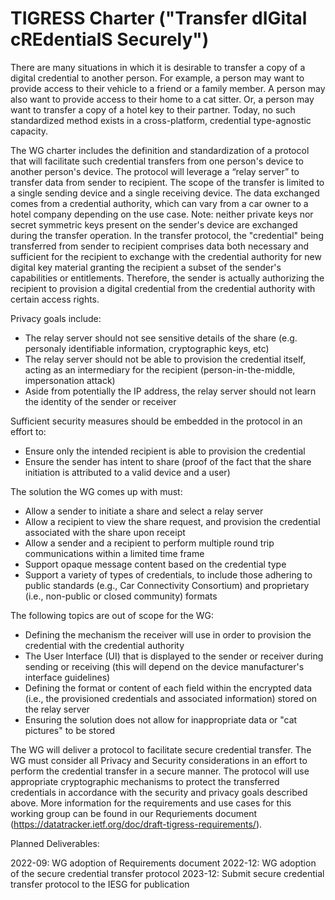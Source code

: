 # TIGRESS Charter ("Transfer dIGital cREdentialS Securely")

There are many situations in which it is desirable to transfer a copy of a digital credential to another person. For example, a person may want to provide access to their vehicle to a friend or a family member. A person may also want to provide access to their home to a cat sitter. Or, a person may want to transfer a copy of a hotel key to their partner. Today, no such standardized method exists in a cross-platform, credential type-agnostic capacity. 

The WG charter includes the definition and standardization of a protocol that will facilitate such credential transfers from one person's device to another person's device. The protocol will leverage a “relay server” to transfer data from sender to recipient. The scope of the transfer is limited to a single sending device and a single receiving device. The data exchanged comes from a credential authority, which can vary from a car owner to a hotel company depending on the use case. Note: neither private keys nor secret symmetric keys present on the sender's device are exchanged during the transfer operation. In the transfer protocol, the "credential" being transferred from sender to recipient comprises data both necessary and sufficient for the recipient to exchange with the credential authority for new digital key material granting the recipient a subset of the sender's capabilities or entitlements. Therefore, the sender is actually authorizing the recipient to provision a digital credential from the credential authority with certain access rights.

Privacy goals include:

- The relay server should not see sensitive details of the share (e.g. personaly identifiable information, cryptographic keys, etc)
- The relay server should not be able to provision the credential itself, acting as an intermediary for the recipient (person-in-the-middle, impersonation attack)
- Aside from potentially the IP address, the relay server should not learn the identity of the sender or receiver 

Sufficient security measures should be embedded in the protocol in an effort to:

- Ensure only the intended recipient is able to provision the credential
- Ensure the sender has intent to share (proof of the fact that the share initiation is attributed to a valid device and a user)

The solution the WG comes up with must:

- Allow a sender to initiate a share and select a relay server
- Allow a recipient to view the share request, and provision the credential associated with the share upon receipt
- Allow a sender and a recipient to perform multiple round trip communications within a limited time frame
- Support opaque message content based on the credential type
- Support a variety of types of credentials, to include those adhering to public standards (e.g., Car Connectivity Consortium) and proprietary (i.e., non-public or closed community) formats

The following topics are out of scope for the WG:

- Defining the mechanism the receiver will use in order to provision the credential with the credential authority
- The User Interface (UI) that is displayed to the sender or receiver during sending or receiving (this will depend on the device manufacturer's interface guidelines) 
- Defining the format or content of each field within the encrypted data (i.e., the provisioned credentials and associated information) stored on the relay server
- Ensuring the solution does not allow for inappropriate data or "cat pictures" to be stored

The WG will deliver a protocol to facilitate secure credential transfer. The WG must consider all Privacy and Security considerations in an effort to perform the credential transfer in a secure manner. The protocol will use appropriate cryptographic mechanisms to protect the transferred credentials in accordance with the security and privacy goals described above. More information for the requirements and use cases for this working group can be found in our Requriements document (https://datatracker.ietf.org/doc/draft-tigress-requirements/). 

Planned Deliverables:

2022-09: WG adoption of Requirements document
2022-12: WG adoption of the secure credential transfer protocol
2023-12: Submit secure credential transfer protocol to the IESG for publication
